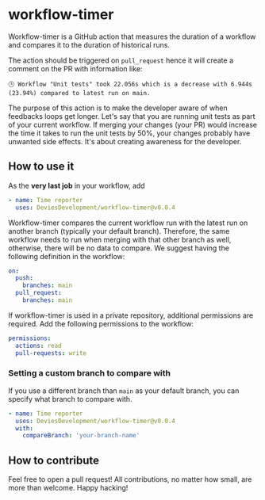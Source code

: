 # workflow-timer

Workflow-timer is a GitHub action that measures the duration of a workflow and
compares it to the duration of historical runs.

The action should be triggered on `pull_request` hence it will create a comment
on the PR with information like:

`🕒 Workflow "Unit tests" took 22.056s which is a decrease with 6.944s (23.94%) compared to latest run on main.`

The purpose of this action is to make the developer aware of when feedbacks
loops get longer. Let's say that you are running unit tests as part of your
current workflow. If merging your changes (your PR) would increase the time it
takes to run the unit tests by 50%, your changes probably have unwanted side
effects. It's about creating awareness for the developer.

## How to use it

As the **very last job** in your workflow, add

```yml
- name: Time reporter
  uses: DeviesDevelopment/workflow-timer@v0.0.4
```

Workflow-timer compares the current workflow run with the latest run on another
branch (typically your default branch). Therefore, the same workflow needs to
run when merging with that other branch as well, otherwise, there will be no
data to compare. We suggest having the following definition in the workflow:

```yml
on:
  push:
    branches: main
  pull_request:
    branches: main
```

If workflow-timer is used in a private repository, additional permissions are
required. Add the following permissions to the workflow:

```yml
permissions:
  actions: read
  pull-requests: write
```

### Setting a custom branch to compare with

If you use a different branch than `main` as your default branch, you can
specify what branch to compare with.

```yml
- name: Time reporter
  uses: DeviesDevelopment/workflow-timer@v0.0.4
  with:
    compareBranch: 'your-branch-name'
```

## How to contribute

Feel free to open a pull request! All contributions, no matter how small, are
more than welcome. Happy hacking!
